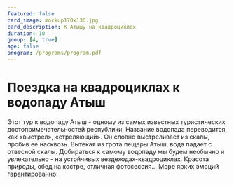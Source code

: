 ```yaml
---
featured: false
card_image: mockup170x130.jpg
card_description: К Атышу на квадроциклах
duration: 10
group: [4, true]
age: false
program: /programs/program.pdf
---
```


# Поездка на квадроциклах к водопаду Атыш

Этот тур к водопаду Атыш - одному из самых известных туристических достопримечательностей республики. Название водопада переводится, как «выстрел», «стреляющий». Он словно выстреливает из скалы, пробив ее насквозь. Вытекая из грота пещеры Атыш, вода падает с отвесной скалы. Добираться к самому водопаду мы будем необычно и увлекательно - на устойчивых вездеходах-квадроциклах. Красота природы, обед на костре, отличная фотосессия... Море ярких эмоций гарантированно!
